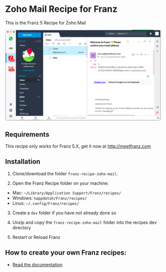 # Zoho Mail Recipe for Franz

This is the Franz 5 Recipe for Zoho Mail

![](./screenshot.png)

## Requirements
This recipe only works for Franz 5.X, get it now at http://meetfranz.com

## Installation

1. Clone/download the folder `franz-recipe-zoho-mail`.

2. Open the Franz Recipe folder on your machine:
  * Mac: `~/Library/Application Support/Franz/recipes/`
  * Windows: `%appdata%/Franz/recipes/`
  * Linux: `~/.config/Franz/recipes/`

3. Create a `dev` folder if you have not already done so

3. Unzip and copy the `franz-recipe-zoho-mail` folder into the recipes dev directory

4. Restart or Reload Franz

## How to create your own Franz recipes:
* [Read the documentation](https://github.com/meetfranz/plugins)
